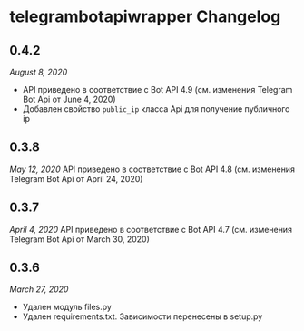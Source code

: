 telegrambotapiwrapper Changelog
=================

0.4.2
------
*August 8, 2020*
- API приведено в соответствие с Bot API 4.9 (см. изменения Telegram Bot Api от June 4, 2020)
- Добавлен свойство `public_ip` класса Api для получение публичного ip

0.3.8
------
*May 12, 2020*
API приведено в соответствие с Bot API 4.8 (см. изменения Telegram Bot Api от April 24, 2020)


0.3.7
------
*April 4, 2020*
API приведено в соответствие с Bot API 4.7 (см. изменения Telegram Bot Api от March 30, 2020)

0.3.6
------
*March 27, 2020*

* Удален модуль files.py
* Удален requirements.txt. Зависимости перенесены в setup.py